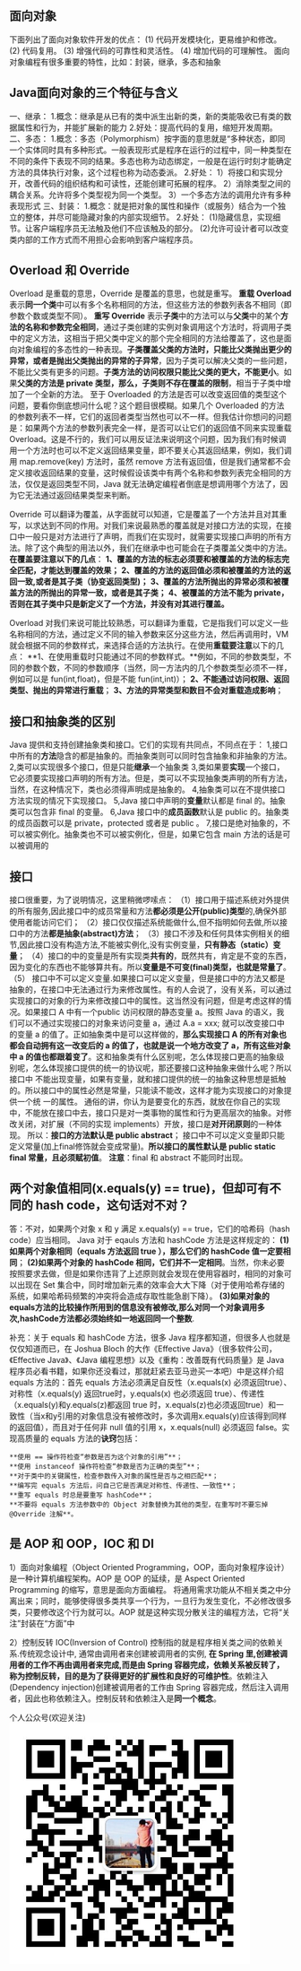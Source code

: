 ## 面向对象
下面列出了面向对象软件开发的优点：
(1) 代码开发模块化，更易维护和修改。
(2) 代码复用。
(3) 增强代码的可靠性和灵活性。
(4) 增加代码的可理解性。
面向对象编程有很多重要的特性，比如：封装，继承，多态和抽象

## Java面向对象的三个特征与含义
一、继承：
1.概念：继承是从已有的类中派生出新的类，新的类能吸收已有类的数据属性和行为，并能扩展新的能力
2.好处：提高代码的复用，缩短开发周期。
二、多态：
1.概念：多态（Polymorphism）按字面的意思就是“多种状态，即同一个实体同时具有多种形式。一般表现形式是程序在运行的过程中，同一种类型在不同的条件下表现不同的结果。多态也称为动态绑定，一般是在运行时刻才能确定方法的具体执行对象，这个过程也称为动态委派。
2.好处：
1）将接口和实现分开，改善代码的组织结构和可读性，还能创建可拓展的程序。
2）消除类型之间的耦合关系。允许将多个类型视为同一个类型。
3）一个多态方法的调用允许有多种表现形式
三、封装：
1.概念：就是把对象的属性和操作（或服务）结合为一个独立的整体，并尽可能隐藏对象的内部实现细节。
 2.好处：
(1)隐藏信息，实现细节。让客户端程序员无法触及他们不应该触及的部分。
(2)允许可设计者可以改变类内部的工作方式而不用担心会影响到客户端程序员。


## Overload 和 Override
Overload 是重载的意思，Override 是覆盖的意思，也就是重写。
**重载 Overload** 表示**同一个类**中可以有多个名称相同的方法，但这些方法的参数列表各不相同（即参数个数或类型不同）。
**重写 Override** 表示**子类**中的方法可以与**父类**中的某个**方法的名称和参数完全相同**，通过子类创建的实例对象调用这个方法时，将调用子类中的定义方法，这相当于把父类中定义的那个完全相同的方法给覆盖了，这也是面向对象编程的多态性的一种表现。**子类覆盖父类的方法时，只能比父类抛出更少的异常，或者是抛出父类抛出的异常的子异常**，因为子类可以解决父类的一些问题，不能比父类有更多的问题。**子类方法的访问权限只能比父类的更大，不能更小**。如果**父类的方法是 private 类型，那么，子类则不存在覆盖的限制**，相当于子类中增加了一个全新的方法。
  至于 Overloaded 的方法是否可以改变返回值的类型这个问题，要看你倒底想问什么呢？这个题目很模糊。如果几个 Overloaded 的方法的参数列表不一样，它们的返回者类型当然也可以不一样。但我估计你想问的问题是：如果两个方法的参数列表完全一样，是否可以让它们的返回值不同来实现重载 Overload。这是不行的，我们可以用反证法来说明这个问题，因为我们有时候调用一个方法时也可以不定义返回结果变量，即不要关心其返回结果，例如，我们调用 map.remove(key) 方法时，虽然 remove 方法有返回值，但是我们通常都不会定义接收返回结果的变量，这时候假设该类中有两个名称和参数列表完全相同的方法，仅仅是返回类型不同，Java 就无法确定编程者倒底是想调用哪个方法了，因为它无法通过返回结果类型来判断。

Override 可以翻译为覆盖，从字面就可以知道，它是覆盖了一个方法并且对其重写，以求达到不同的作用。对我们来说最熟悉的覆盖就是对接口方法的实现，在接口中一般只是对方法进行了声明，而我们在实现时，就需要实现接口声明的所有方法。除了这个典型的用法以外，我们在继承中也可能会在子类覆盖父类中的方法。**在覆盖要注意以下的几点**：
**1、覆盖的方法的标志必须要和被覆盖的方法的标志完全匹配，才能达到覆盖的效果；**
**2、覆盖的方法的返回值必须和被覆盖的方法的返回一致,或者是其子类（协变返回类型)；**
**3、覆盖的方法所抛出的异常必须和被覆盖方法的所抛出的异常一致，或者是其子类；**
**4、被覆盖的方法不能为 private，否则在其子类中只是新定义了一个方法，并没有对其进行覆盖。**

Overload 对我们来说可能比较熟悉，可以翻译为重载，它是指我们可以定义一些名称相同的方法，通过定义不同的输入参数来区分这些方法，然后再调用时，VM 就会根据不同的参数样式，来选择合适的方法执行。在使用**重载要注意**以下的几点：
**1、在使用重载时只能通过不同的参数样式。**例如，不同的参数类型，不同的参数个数，不同的参数顺序（当然，同一方法内的几个参数类型必须不一样，例如可以是 fun(int,float)，但是不能 fun(int,int)）；
 **2、不能通过访问权限、返回类型、抛出的异常进行重载**；
**3、方法的异常类型和数目不会对重载造成影响**；


## 接口和抽象类的区别
Java 提供和支持创建抽象类和接口。它们的实现有共同点，不同点在于：
1,接口中所有的**方法**隐含的都是抽象的。而抽象类则可以同时包含抽象和非抽象的方法。
2,类可以实现很多个接口，但是只能**继承**一个抽象类
3,类如果要**实现**一个接口，它必须要实现接口声明的所有方法。但是，类可以不实现抽象类声明的所有方法，当然，在这种情况下，类也必须得声明成是抽象的。
4,抽象类可以在不提供接口方法实现的情况下实现接口。
5,Java 接口中声明的**变量**默认都是 final 的。抽象类可以包含非 final 的变量。
6,Java 接口中的**成员函数**默认是 public 的。抽象类的成员函数可以是 private，protected 或者是 public 。
7,接口是绝对抽象的，不可以被实例化。抽象类也不可以被实例化，但是，如果它包含 main 方法的话是可以被调用的

## 接口
接口很重要，为了说明情况，这里稍微啰嗦点：
（1）接口用于描述系统对外提供的所有服务,因此接口中的成员常量和方法**都必须是公开(public)类型**的,确保外部使用者能访问它们；
（2）接口仅仅描述系统能做什么,但不指明如何去做,所以接口中的方法**都是抽象(abstract)方法**；
（3）接口不涉及和任何具体实例相关的细节,因此接口没有构造方法,不能被实例化,没有实例变量，**只有静态（static）变量**；
（4）接口的中的变量是所有实现类**共有的**，既然共有，肯定是不变的东西，因为变化的东西也不能够算共有。所以**变量是不可变(final)类型，也就是常量了**。
（5） 接口中不可以定义变量.如果接口可以定义变量，但是接口中的方法又都是抽象的，在接口中无法通过行为来修改属性。有的人会说了，没有关系，可以通过 实现接口的对象的行为来修改接口中的属性。这当然没有问题，但是考虑这样的情况。如果接口 A 中有一个public 访问权限的静态变量 a。按照 Java 的语义，我们可以不通过实现接口的对象来访问变量 a，通过 A.a = xxx; 就可以改变接口中的变量 a 的值了。正如抽象类中是可以这样做的，**那么实现接口 A 的所有对象也都会自动拥有这一改变后的 a 的值了，也就是说一个地方改变了 a，所有这些对象中 a 的值也都跟着变了**。这和抽象类有什么区别呢，怎么体现接口更高的抽象级别呢，怎么体现接口提供的统一的协议呢，那还要接口这种抽象来做什么呢？所以接口中 不能出现变量，如果有变量，就和接口提供的统一的抽象这种思想是抵触的。所以接口中的属性必然是常量，只能读不能改，这样才能为实现接口的对象提供一个统 一的属性。
通俗的讲，你认为是要变化的东西，就放在你自己的实现中，不能放在接口中去，接口只是对一类事物的属性和行为更高层次的抽象。对修改关闭，对扩展（不同的实现 implements）开放，接口是**对开闭原则**的一种体现。
所以：**接口的方法默认是 public abstract**；
接口中不可以定义变量即只能定义常量(加上final修饰就会变成常量)。**所以接口的属性默认是 public static final 常量，且必须赋初值**。
**注意**：final 和 abstract 不能同时出现。

## 两个对象值相同(x.equals(y) == true)，但却可有不同的 hash code，这句话对不对？
答：不对，如果两个对象 x 和 y 满足 x.equals(y) == true，它们的哈希码（hash code）应当相同。
Java 对于 eqauls 方法和 hashCode 方法是这样规定的：
**(1)如果两个对象相同（equals 方法返回 true ），那么它们的 hashCode 值一定要相同**；
**(2)如果两个对象的 hashCode 相同，它们并不一定相同**。当然，你未必要按照要求去做，但是如果你违背了上述原则就会发现在使用容器时，相同的对象可以出现在 Set 集合中，同时增加新元素的效率会大大下降（对于使用哈希存储的系统，如果哈希码频繁的冲突将会造成存取性能急剧下降）。
**(3)如果对象的equals方法的比较操作所用到的信息没有被修改,那么对同一个对象调用多次,hashCode方法都必须始终如一地返回同一个整数**.

补充：关于 equals 和 hashCode 方法，很多 Java 程序都知道，但很多人也就是仅仅知道而已，在 Joshua Bloch 的大作《Effective Java》（很多软件公司，《Effective Java》、《Java 编程思想》以及《重构：改善既有代码质量》是 Java 程序员必看书籍，如果你还没看过，那就赶紧去亚马逊买一本吧）中是这样介绍 equals 方法的：首先 equals 方法必须满足自反性（x.equals(x) 必须返回true）、对称性（x.equals(y) 返回true时，y.equals(x) 也必须返回 true）、传递性（x.equals(y)和y.equals(z)都返回 true 时，x.equals(z)也必须返回true）和一致性（当x和y引用的对象信息没有被修改时，多次调用x.equals(y)应该得到同样的返回值），而且对于任何非 null 值的引用 x，x.equals(null) 必须返回 false。实现高质量的 equals 方法的**诀窍**包括：

    **使用 == 操作符检查“参数是否为这个对象的引用”**；
    **使用 instanceof 操作符检查“参数是否为正确的类型”**；
    **对于类中的关键属性，检查参数传入对象的属性是否与之相匹配**；
    **编写完 equals 方法后，问自己它是否满足对称性、传递性、一致性**；
    **重写 equals 时总是要重写 hashCode**；
    **不要将 equals 方法参数中的 Object 对象替换为其他的类型，在重写时不要忘掉 @Override 注解**。

## 是 AOP 和 OOP，IOC 和 DI
1）面向对象编程（Object Oriented Programming，OOP，面向对象程序设计）是一种计算机编程架构。AOP 是 OOP 的延续，是 Aspect Oriented Programming 的缩写，意思是面向方面编程。 将通用需求功能从不相关类之中分离出来；同时，能够使得很多类共享一个行为，一旦行为发生变化，不必修改很多类，只要修改这个行为就可以。AOP 就是这种实现分散关注的编程方法，它将“关注”封装在“方面”中

2）控制反转 IOC(Inversion of Control) 控制指的就是程序相关类之间的依赖关系.传统观念设计中,
通常由调用者来创建被调用者的实例, **在 Spring 里,创建被调用者的工作不再由调用者来完成,而是由 Spring 容器完成，依赖关系被反转了，称为控制反转，目的是为了获得更好的扩展性和良好的可维护性**。依赖注入(Dependency injection)创建被调用者的工作由 Spring 容器完成，然后注入调用者，因此也称依赖注入。控制反转和依赖注入是**同一个概念**。


个人公众号(欢迎关注)
![](/assets/weix_gongzhonghao.jpg)


